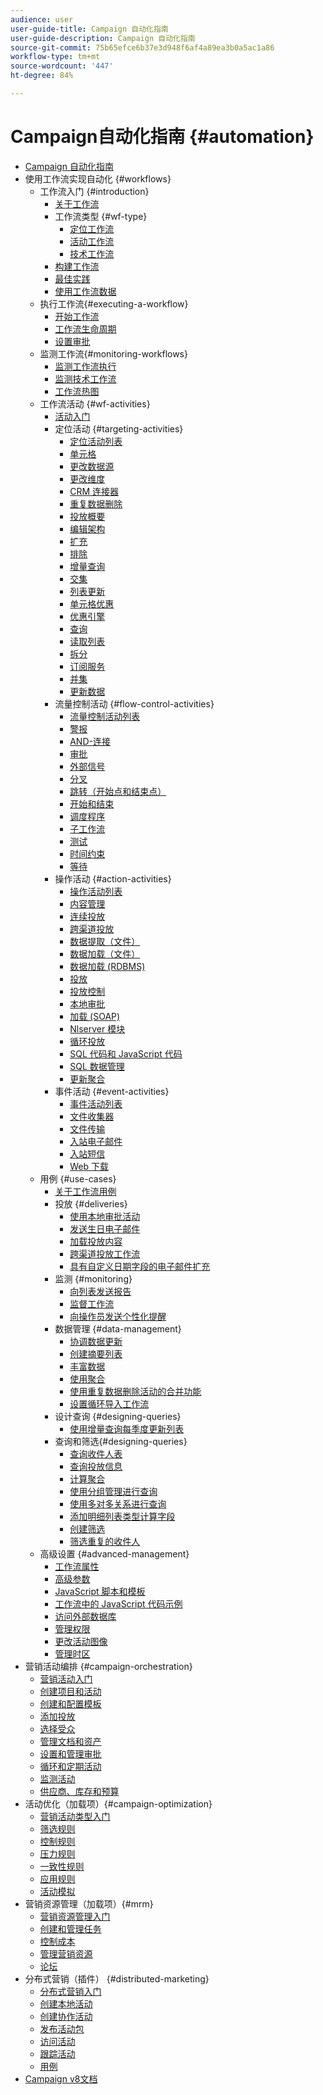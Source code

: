 ```yaml
---
audience: user
user-guide-title: Campaign 自动化指南
user-guide-description: Campaign 自动化指南
source-git-commit: 75b65efce6b37e3d948f6af4a89ea3b0a5ac1a86
workflow-type: tm+mt
source-wordcount: '447'
ht-degree: 84%

---
```



# Campaign自动化指南 {#automation}

+ [Campaign 自动化指南](home.md)
+ 使用工作流实现自动化 {#workflows}
   + 工作流入门 {#introduction}
      + [关于工作流](workflow/about-workflows.md)
      + 工作流类型 {#wf-type}
         + [定位工作流](workflow/targeting-workflows.md)
         + [活动工作流](workflow/campaign-workflows.md)
         + [技术工作流](workflow/technical-workflows.md)
      + [构建工作流](workflow/build-a-workflow.md)
      + [最佳实践](workflow/workflow-best-practices.md)
      + [使用工作流数据](workflow/use-workflow-data.md)
   + 执行工作流{#executing-a-workflow}
      + [开始工作流](workflow/start-a-workflow.md)
      + [工作流生命周期](workflow/workflow-life-cycle.md)
      + [设置审批](workflow/define-approvals.md)
   + 监测工作流{#monitoring-workflows}
      + [监测工作流执行](workflow/monitor-workflow-execution.md)
      + [监测技术工作流](workflow/monitor-technical-workflows.md)
      + [工作流热图](workflow/heatmap.md)
   + 工作流活动 {#wf-activities}
      + [活动入门](workflow/activities.md)
      + 定位活动 {#targeting-activities}
         + [定位活动列表](workflow/targeting-activities.md)
         + [单元格](workflow/cells.md)
         + [更改数据源](workflow/change-data-source.md)
         + [更改维度](workflow/change-dimension.md)
         + [CRM 连接器](workflow/crm-connector.md)
         + [重复数据删除](workflow/deduplication.md)
         + [投放概要](workflow/delivery-outline.md)
         + [编辑架构](workflow/edit-schema.md)
         + [扩充](workflow/enrichment.md)
         + [排除](workflow/exclusion.md)
         + [增量查询](workflow/incremental-query.md)
         + [交集](workflow/intersection.md)
         + [列表更新](workflow/list-update.md)
         + [单元格优惠](workflow/offers-by-cell.md)
         + [优惠引擎](workflow/offer-engine.md)
         + [查询](workflow/query.md)
         + [读取列表](workflow/read-list.md)
         + [拆分](workflow/split.md)
         + [订阅服务](workflow/subscription-services.md)
         + [并集](workflow/union.md)
         + [更新数据](workflow/update-data.md)
      + 流量控制活动 {#flow-control-activities}
         + [流量控制活动列表](workflow/flow-control-activities.md)
         + [警报](workflow/alert.md)
         + [AND-连接](workflow/and-join.md)
         + [审批](workflow/approval.md)
         + [外部信号](workflow/external-signal.md)
         + [分叉](workflow/fork.md)
         + [跳转（开始点和结束点）](workflow/jump--start-point-and-end-point-.md)
         + [开始和结束](workflow/start-and-end.md)
         + [调度程序](workflow/scheduler.md)
         + [子工作流](workflow/sub-workflow.md)
         + [测试](workflow/test.md)
         + [时间约束](workflow/time-constraint.md)
         + [等待](workflow/wait.md)
      + 操作活动 {#action-activities}
         + [操作活动列表](workflow/action-activities.md)
         + [内容管理](workflow/content-management.md)
         + [连续投放](workflow/continuous-delivery.md)
         + [跨渠道投放](workflow/cross-channel-deliveries.md)
         + [数据提取（文件）](workflow/extraction--file-.md)
         + [数据加载（文件）](workflow/data-loading--file-.md)
         + [数据加载 (RDBMS)](workflow/data-loading--rdbms-.md)
         + [投放](workflow/delivery.md)
         + [投放控制](workflow/delivery-control.md)
         + [本地审批](workflow/local-approval.md)
         + [加载 (SOAP)](workflow/loading-soap.md)
         + [Nlserver 模块](workflow/nlserver-module.md)
         + [循环投放](workflow/recurring-delivery.md)
         + [SQL 代码和 JavaScript 代码](workflow/sql-code-and-javascript-code.md)
         + [SQL 数据管理](workflow/sql-data-management.md)
         + [更新聚合](workflow/update-aggregate.md)
      + 事件活动 {#event-activities}
         + [事件活动列表](workflow/event-activities.md)
         + [文件收集器](workflow/file-collector.md)
         + [文件传输](workflow/file-transfer.md)
         + [入站电子邮件](workflow/inbound-emails.md)
         + [入站短信](workflow/inbound-sms.md)
         + [Web 下载](workflow/web-download.md)
   + 用例 {#use-cases}
      + [关于工作流用例](workflow/workflow-use-cases.md)
      + 投放 {#deliveries}
         + [使用本地审批活动](workflow/local-approval-activity.md)
         + [发送生日电子邮件](workflow/send-a-birthday-email.md)
         + [加载投放内容](workflow/load-delivery-content.md)
         + [跨渠道投放工作流](workflow/cross-channel-delivery-workflow.md)
         + [具有自定义日期字段的电子邮件扩充](workflow/email-enrichment-with-custom-date-fields.md)
      + 监测 {#monitoring}
         + [向列表发送报告](workflow/send-a-report-to-a-list.md)
         + [监督工作流](workflow/workflow-supervision.md)
         + [向操作员发送个性化提醒](workflow/send-alerts-to-operators.md)
      + 数据管理 {#data-management}
         + [协调数据更新](workflow/coordinate-data-updates.md)
         + [创建摘要列表](workflow/create-a-summary-list.md)
         + [丰富数据](workflow/enrich-data.md)
         + [使用聚合](workflow/using-aggregates.md)
         + [使用重复数据删除活动的合并功能](workflow/deduplication-merge.md)
         + [设置循环导入工作流](workflow/recurring-import-workflow.md)
      + 设计查询 {#designing-queries}
         + [使用增量查询每季度更新列表](workflow/quarterly-list-update.md)
      + 查询和筛选{#designing-queries}
         + [查询收件人表](workflow/querying-recipient-table.md)
         + [查询投放信息](workflow/query-delivery-info.md)
         + [计算聚合](workflow/compute-aggregates.md)
         + [使用分组管理进行查询](workflow/query-grouping-management.md)
         + [使用多对多关系进行查询](workflow/query-many-to-many-relationship.md)
         + [添加明细列表类型计算字段](workflow/adding-enumeration-type-calculated-field.md)
         + [创建筛选](workflow/create-a-filter.md)
         + [筛选重复的收件人](workflow/filter-duplicated-recipients.md)
   + 高级设置 {#advanced-management}
      + [工作流属性](workflow/workflow-properties.md)
      + [高级参数](workflow/advanced-parameters.md)
      + [JavaScript 脚本和模板](workflow/javascript-scripts-and-templates.md)
      + [工作流中的 JavaScript 代码示例](workflow/javascript-in-workflows.md)
      + [访问外部数据库](workflow/accessing-an-external-database--fda-.md)
      + [管理权限](workflow/managing-rights.md)
      + [更改活动图像](workflow/change-activity-images.md)
      + [管理时区](workflow/managing-time-zones.md)
+ 营销活动编排 {#campaign-orchestration}
   + [营销活动入门](campaigns/set-up-campaigns.md)
   + [创建项目和活动](campaigns/marketing-campaign-create.md)
   + [创建和配置模板](campaigns/marketing-campaign-templates.md)
   + [添加投放](campaigns/marketing-campaign-deliveries.md)
   + [选择受众](campaigns/marketing-campaign-target.md)
   + [管理文档和资产](campaigns/marketing-campaign-assets.md)
   + [设置和管理审批](campaigns/marketing-campaign-approval.md)
   + [循环和定期活动](campaigns/recurring-periodic-campaigns.md)
   + [监测活动](campaigns/marketing-campaign-monitoring.md)
   + [供应商、库存和预算](campaigns/providers--stocks-and-budgets.md)
+ 活动优化（加载项）{#campaign-optimization}
   + [营销活动类型入门](campaign-opt/campaign-typologies.md)
   + [筛选规则](campaign-opt/filtering-rules.md)
   + [控制规则](campaign-opt/control-rules.md)
   + [压力规则](campaign-opt/pressure-rules.md)
   + [一致性规则](campaign-opt/consistency-rules.md)
   + [应用规则](campaign-opt/apply-rules.md)
   + [活动模拟](campaign-opt/campaign-simulations.md)
+ 营销资源管理（加载项）{#mrm}
   + [营销资源管理入门](mrm/about-marketing-resource-management.md)
   + [创建和管理任务](mrm/creating-and-managing-tasks.md)
   + [控制成本](mrm/controlling-costs.md)
   + [管理营销资源](mrm/managing-marketing-resources.md)
   + [论坛](mrm/discussion-forums.md)
+ 分布式营销（插件） {#distributed-marketing}
   + [分布式营销入门](distributed-marketing/about-distributed-marketing.md)
   + [创建本地活动](distributed-marketing/creating-a-local-campaign.md)
   + [创建协作活动](distributed-marketing/creating-a-collaborative-campaign.md)
   + [发布活动包](distributed-marketing/publishing-the-campaign-package.md)
   + [访问活动](distributed-marketing/accessing-campaigns.md)
   + [跟踪活动](distributed-marketing/tracking-a-campaign.md)
   + [用例](distributed-marketing/examples.md)
+ [Campaign v8文档](https://experienceleague.adobe.com/docs/campaign/campaign-v8/campaign-home.html?lang=zh-Hans)